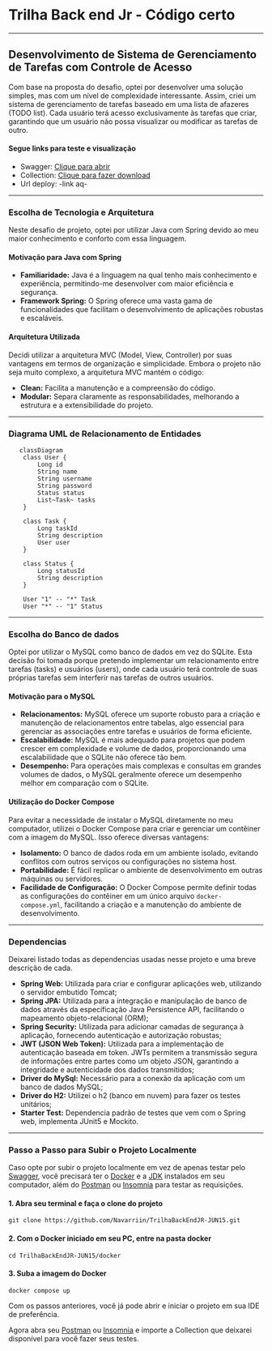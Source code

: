 # Trilha Back end Jr - Código certo

---

## Desenvolvimento de Sistema de Gerenciamento de Tarefas com Controle de Acesso

Com base na proposta do desafio, optei por desenvolver uma solução simples, mas com um nível de complexidade interessante. 
Assim, criei um sistema de gerenciamento de tarefas baseado em uma lista de afazeres (TODO list). Cada usuário terá acesso 
exclusivamente às tarefas que criar, garantindo que um usuário não possa visualizar ou modificar as tarefas de outro.

#### Segue links para teste e visualização

- Swagger: [Clique para abrir](https://editor.swagger.io/?_gl=1*1i4izy5*_gcl_au*MTAyNTI0OTAzOS4xNzE3MDQwNjg1&_ga=2.150547574.178939595.1720296402-1463679959.1717040677)
- Collection: [Clique para fazer download](https://drive.google.com/uc?export=download&id=1bsVf4hcFoRnTFmH0bkQ1_3pxa1Koit7g)
- Url deploy: -link aq-

---

### Escolha de Tecnologia e Arquitetura

Neste desafio de projeto, optei por utilizar Java com Spring devido ao meu maior conhecimento e conforto com essa linguagem.

#### Motivação para Java com Spring

- **Familiaridade:** Java é a linguagem na qual tenho mais conhecimento e experiência, permitindo-me desenvolver com
maior eficiência e segurança.
- **Framework Spring:** O Spring oferece uma vasta gama de funcionalidades que facilitam o desenvolvimento de 
aplicações robustas e escaláveis.

#### Arquitetura Utilizada

Decidi utilizar a arquitetura MVC (Model, View, Controller) por suas vantagens em termos de organização e simplicidade.
Embora o projeto não seja muito complexo, a arquitetura MVC mantém o código:

- **Clean:** Facilita a manutenção e a compreensão do código.
- **Modular:** Separa claramente as responsabilidades, melhorando a estrutura e a extensibilidade do projeto.

---

### Diagrama UML de Relacionamento de Entidades

```mermaid
   classDiagram
    class User {
        Long id
        String name
        String username
        String password
        Status status
        List~Task~ tasks
    }

    class Task {
        Long taskId
        String description
        User user
    }

    class Status {
        Long statusId
        String description
    }

    User "1" -- "*" Task
    User "*" -- "1" Status

```

---

### Escolha do Banco de dados

Optei por utilizar o MySQL como banco de dados em vez do SQLite. 
Esta decisão foi tomada porque pretendo implementar um relacionamento entre tarefas (tasks) e usuários (users), 
onde cada usuário terá controle de suas próprias tarefas sem interferir nas tarefas de outros usuários.

#### Motivação para o MySQL

- **Relacionamentos:** MySQL oferece um suporte robusto para a criação e manutenção de relacionamentos entre tabelas,
algo essencial para gerenciar as associações entre tarefas e usuários de forma eficiente.
- **Escalabilidade:** MySQL é mais adequado para projetos que podem crescer em complexidade e volume de dados,
proporcionando uma escalabilidade que o SQLite não oferece tão bem.
- **Desempenho:** Para operações mais complexas e consultas em grandes volumes de dados, o MySQL geralmente oferece um 
desempenho melhor em comparação com o SQLite.

#### Utilização do Docker Compose

Para evitar a necessidade de instalar o MySQL diretamente no meu computador, utilizei o Docker Compose para criar e 
gerenciar um contêiner com a imagem do MySQL. Isso oferece diversas vantagens:

- **Isolamento:** O banco de dados roda em um ambiente isolado, evitando conflitos com outros serviços ou configurações
no sistema host.
- **Portabilidade:** É fácil replicar o ambiente de desenvolvimento em outras máquinas ou servidores.
- **Facilidade de Configuração:** O Docker Compose permite definir todas as configurações do contêiner em um único 
arquivo `docker-compose.yml`, facilitando a criação e a manutenção do ambiente de desenvolvimento.

---

### Dependencias

Deixarei listado todas as dependencias usadas nesse projeto e uma breve descrição de cada.

- **Spring Web:** Utilizada para criar e configurar aplicações web, utilizando o servidor embutido Tomcat;
- **Spring JPA:** Utilizada para a integração e manipulação de banco de dados através da especificação Java Persistence
API, facilitando o mapeamento objeto-relacional (ORM);
- **Spring Security:** Utilizada para adicionar camadas de segurança à aplicação, fornecendo autenticação e autorização
robustas;
- **JWT (JSON Web Token):** Utilizada para a implementação de autenticação baseada em token. JWTs permitem a 
transmissão segura de informações entre partes como um objeto JSON, garantindo a integridade e autenticidade dos
dados transmitidos;
- **Driver do MySql:** Necessário para a conexão da aplicação com um banco de dados MySQL; 
- **Driver do H2:** Utilizei o h2 (banco em nuvem) para fazer os testes unitários;
- **Starter Test:** Dependencia padrão de testes que vem com o Spring web, implementa JUnit5 e Mockito.

---

### Passo a Passo para Subir o Projeto Localmente

Caso opte por subir o projeto localmente em vez de apenas testar pelo [Swagger](https://editor.swagger.io/?_gl=1*1i4izy5*_gcl_au*MTAyNTI0OTAzOS4xNzE3MDQwNjg1&_ga=2.150547574.178939595.1720296402-1463679959.1717040677), 
você precisará ter o [Docker](https://www.docker.com/get-started/) e a [JDK](https://www.oracle.com/java/technologies/javase/jdk17-archive-downloads.html) instalados em seu computador, 
além do [Postman](https://www.postman.com/) ou [Insomnia](https://insomnia.rest/download) para testar as requisições.

#### 1. Abra seu terminal e faça o clone do projeto

```
git clone https://github.com/Navarriin/TrilhaBackEndJR-JUN15.git
```

#### 2. Com o Docker iniciado em seu PC, entre na pasta docker

```
cd TrilhaBackEndJR-JUN15/docker
```
#### 3. Suba a imagem do Docker

```
docker compose up
```

Com os passos anteriores, você já pode abrir e iniciar o projeto em sua IDE de preferência.

Agora abra seu [Postman](https://www.postman.com/) ou [Insomnia](https://insomnia.rest/download) e importe a 
Collection que deixarei disponível para você fazer seus testes.